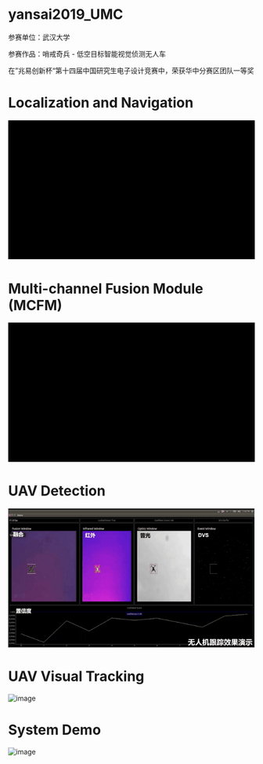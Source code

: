 # yansai2019_UMC
参赛单位：武汉大学

参赛作品：哨戒奇兵 - 低空目标智能视觉侦测无人车

在”兆易创新杯“第十四届中国研究生电子设计竞赛中，荣获华中分赛区团队一等奖

# Localization and Navigation
![image](https://github.com/professor1996/UAV_detection-unmanned-vehicle/blob/master/demo/gif/1.gif)


# Multi-channel Fusion Module (MCFM)
![image](https://github.com/professor1996/UAV_detection-unmanned-vehicle/blob/master/demo/gif/2.gif)


# UAV Detection
![image](https://github.com/professor1996/UAV_detection-unmanned-vehicle/blob/master/demo/gif/3.gif)


# UAV Visual Tracking
![image](https://github.com/professor1996/UAV_detection-unmanned-vehicle/blob/master/demo/gif/4.gif)


# System Demo
![image](https://github.com/professor1996/UAV_detection-unmanned-vehicle/blob/master/demo/gif/5.gif)

